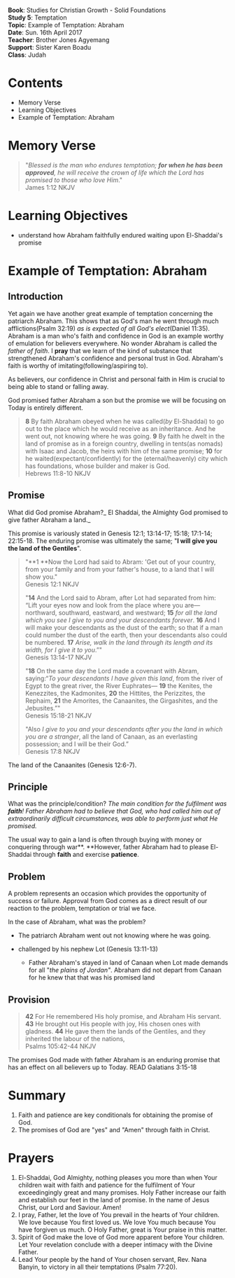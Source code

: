 **Book**: Studies for Christian Growth - Solid Foundations  
**Study 5**: Temptation  
**Topic**: Example of Temptation: Abraham  
**Date**: Sun. 16th April 2017  
**Teacher**: Brother Jones Agyemang  
**Support**: Sister Karen Boadu  
**Class**: Judah

# **Contents**

* Memory Verse
* Learning Objectives
* Example of Temptation: Abraham

# Memory Verse

> "_Blessed is the man who endures temptation; **for when he has been approved**, he will receive the crown of life which the Lord has promised to those who love Him_."  
> James 1:12 NKJV

# Learning Objectives

* understand how Abraham faithfully endured waiting upon El-Shaddai's promise

# Example of Temptation: Abraham

## Introduction

Yet again we have another great example of temptation concerning the patriarch Abraham. This shows that as God's man he went through much afflictions\(Psalm 32:19\) _as is expected of all God's elect_\(Daniel 11:35\). Abraham is a man who's faith and confidence in God is an example worthy of emulation for believers everywhere. No wonder Abraham is called the _father of faith_. I **pray** that we learn of the kind of substance that strengthened Abraham's confidence and personal trust in God. Abraham's faith is worthy of imitating\(following/aspiring to\).

As believers, our confidence in Christ and personal faith in Him is crucial to being able to stand or falling away.

God promised father Abraham a son but the promise we will be focusing on Today is entirely different.

> **8** By faith Abraham obeyed when he was called\(_by_ El-Shaddai\) to go out to the place which he would receive as an inheritance. And he went out, not knowing where he was going. **9** By faith he dwelt in the land of promise as in a foreign country, dwelling in tents\(as nomads\) with Isaac and Jacob, the heirs with him of the same promise; **10** for he waited\(expectant/confidently\) for the \(eternal/heavenly\) city which has foundations, whose builder and maker is God.  
> Hebrews 11:8-10 NKJV

## Promise

What did God promise Abraham?_ El Shaddai, the Almighty God promised to give father Abraham a land._

This promise is variously stated in Genesis 12:1; 13:14-17; 15:18; 17:1-14; 22:15-18. The enduring promise was ultimately the same; "**I will give you the land of the Gentiles**".

> "**1 **Now the Lord had said to Abram: 'Get out of your country, from your family and from your father's house, to a land that I will show you."  
> Genesis 12:1 NKJV
>
> "**14** And the Lord said to Abram, after Lot had separated from him: “Lift your eyes now and look from the place where you are—northward, southward, eastward, and westward; **15** _for all the land which you see I give to you and your descendants forever_. **16** And I will make your descendants as the dust of the earth; so that if a man could number the dust of the earth, then your descendants also could be numbered. **17** _Arise, walk in the land through its length and its width, for I give it to you_.”"  
> Genesis 13:14-17 NKJV
>
> "**18** On the same day the Lord made a covenant with Abram, saying:“_To your descendants I have given this land_, from the river of Egypt to the great river, the River Euphrates— **19** the Kenites, the Kenezzites, the Kadmonites, **20** the Hittites, the Perizzites, the Rephaim, **21** the Amorites, the Canaanites, the Girgashites, and the Jebusites.”"  
> Genesis 15:18-21 NKJV
>
> "Also _I give to you and your descendants after you the land in which you are a stranger_, all the land of Canaan, as an everlasting possession; and I will be their God.”  
> Genesis 17:8 NKJV

The land of the Canaanites \(Genesis 12:6-7\).

## Principle

What was the principle/condition? _The main condition for the fulfilment was **faith**! Father Abraham had to believe that God, who had called him out of extraordinarily difficult circumstances, was able to perform just what He promised._

The usual way to gain a land is often through buying with money or conquering through war**. **However, father Abraham had to please El-Shaddai through **faith** and exercise **patience**.

## Problem

A problem represents an occasion which provides the opportunity of success or failure. Approval from God comes as a direct result of our reaction to the problem, temptation or trial we face.

In the case of Abraham, what was the problem?

* The patriarch Abraham went out not knowing where he was going.

* challenged by his nephew Lot \(Genesis 13:11-13\)

  * Father Abraham's stayed in land of Canaan when Lot made demands for all "_the plains of Jordan"_. Abraham did not depart from Canaan for he knew that that was his promised land

## Provision

> **42** For He remembered His holy promise, and Abraham His servant. **43** He brought out His people with joy, His chosen ones with gladness. **44** He gave them the lands of the Gentiles, and they inherited the labour of the nations,  
> Psalms 105:42-44 NKJV

The promises God made with father Abraham is an enduring promise that has an effect on all believers up to Today. READ Galatians 3:15-18

# Summary

1. Faith and patience are key conditionals for obtaining the promise of God.
2. The promises of God are "yes" and "Amen" through faith in Christ.

# Prayers

1. El-Shaddai, God Almighty, nothing pleases you more than when Your children wait with faith and patience for the fulfilment of Your  exceedingingly great and many promises. Holy Father increase our faith and establish our feet in the land of promise. In the name of Jesus Christ, our Lord and Saviour. Amen!
2. I pray, Father, let the love of You prevail in the hearts of Your children. We love because You first loved us. We love You much because You have forgiven us much. O Holy Father, great is Your praise in this matter. 
3. Spirit of God make the love of God more apparent before Your children. Let Your revelation conclude with a deeper intimacy with the Divine Father.
4. Lead Your people by the hand of Your chosen servant, Rev. Nana Banyin, to victory in all their temptations \(Psalm 77:20\).




